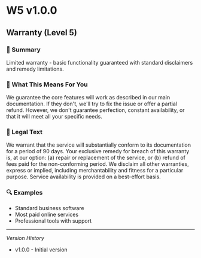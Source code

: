 # W5 v1.0.0

## Warranty (Level 5)

### 📌 Summary
Limited warranty - basic functionality guaranteed with standard disclaimers and remedy limitations.

### 👤 What This Means For You
We guarantee the core features will work as described in our main documentation. If they don't, we'll try to fix the issue or offer a partial refund. However, we don't guarantee perfection, constant availability, or that it will meet all your specific needs.

### 📜 Legal Text
We warrant that the service will substantially conform to its documentation for a period of 90 days. Your exclusive remedy for breach of this warranty is, at our option: (a) repair or replacement of the service, or (b) refund of fees paid for the non-conforming period. We disclaim all other warranties, express or implied, including merchantability and fitness for a particular purpose. Service availability is provided on a best-effort basis.

### 🔍 Examples
- Standard business software
- Most paid online services
- Professional tools with support

---
*Version History*
- v1.0.0 - Initial version